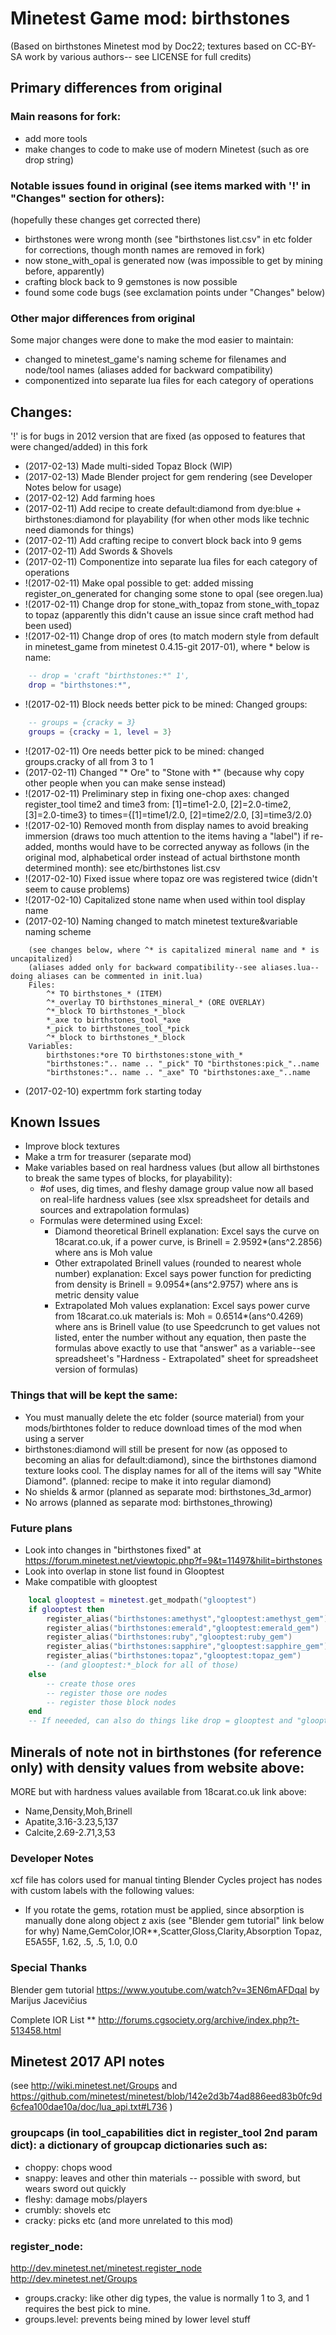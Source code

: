 # Minetest Game mod: birthstones
(Based on birthstones Minetest mod by Doc22; textures based on CC-BY-SA work by various authors--
see LICENSE for full credits)

## Primary differences from original
### Main reasons for fork:
* add more tools
* make changes to code to make use of modern Minetest (such as ore drop string)

### Notable issues found in original (see items marked with '!' in "Changes" section for others):
(hopefully these changes get corrected there)
* birthstones were wrong month (see "birthstones list.csv" in etc folder for corrections, though month names are removed in fork)
* now stone_with_opal is generated now (was impossible to get by mining before, apparently)
* crafting block back to 9 gemstones is now possible
* found some code bugs (see exclamation points under "Changes" below)

### Other major differences from original
Some major changes were done to make the mod easier to maintain:
* changed to minetest_game's naming scheme for filenames and node/tool names (aliases added for backward compatibility)
* componentized into separate lua files for each category of operations


## Changes:
'!' is for bugs in 2012 version that are fixed (as opposed to features that were changed/added) in this fork
* (2017-02-13) Made multi-sided Topaz Block (WIP)
* (2017-02-13) Made Blender project for gem rendering (see Developer Notes below for usage)
* (2017-02-12) Add farming hoes
* (2017-02-11) Add recipe to create default:diamond from dye:blue + birthstones:diamond for playability (for when other mods like technic need diamonds for things)
* (2017-02-11) Add crafting recipe to convert block back into 9 gems
* (2017-02-11) Add Swords & Shovels
* (2017-02-11) Componentize into separate lua files for each category of operations
* !(2017-02-11) Make opal possible to get: added missing register_on_generated for changing some stone to opal (see oregen.lua)
* !(2017-02-11) Change drop for stone_with_topaz from stone_with_topaz to topaz (apparently this didn't cause an issue since craft method had been used)
* !(2017-02-11) Change drop of ores (to match modern style from default in minetest_game from minetest 0.4.15-git 2017-01), where * below is name:
```lua
	-- drop = 'craft "birthstones:*" 1',
	drop = "birthstones:*",
```
* !(2017-02-11) Block needs better pick to be mined: Changed groups:
```lua
	-- groups = {cracky = 3}
	groups = {cracky = 1, level = 3}
```
* !(2017-02-11) Ore needs better pick to be mined: changed groups.cracky of all from 3 to 1
* (2017-02-11) Changed "* Ore" to "Stone with *" (because why copy other people when you can make sense instead)
* !(2017-02-11) Preliminary step in fixing one-chop axes: changed register_tool time2 and time3 from:
	[1]=time1-2.0, [2]=2.0-time2, [3]=2.0-time3}
	to
	times={[1]=time1/2.0, [2]=time2/2.0, [3]=time3/2.0}
* !(2017-02-10) Removed month from display names to avoid breaking immersion (draws too much attention to the items having a "label")
	if re-added, months would have to be corrected anyway as follows (in the original mod, alphabetical order instead of actual birthstone month determined month):
	see etc/birthstones list.csv
* !(2017-02-10) Fixed issue where topaz ore was registered twice (didn't seem to cause problems)
* !(2017-02-10) Capitalized stone name when used within tool display name
* (2017-02-10) Naming changed to match minetest texture&variable naming scheme
```
    (see changes below, where ^* is capitalized mineral name and * is uncapitalized)
	(aliases added only for backward compatibility--see aliases.lua--doing aliases can be commented in init.lua)
	Files:
		^* TO birthstones_* (ITEM)
		^*_overlay TO birthstones_mineral_* (ORE OVERLAY)
		^*_block TO birthstones_*_block
		*_axe to birthstones_tool_*axe
		*_pick to birthstones_tool_*pick
		^*_block to birthstones_*_block
	Variables:
		birthstones:*ore TO birthstones:stone_with_*
		"birthstones:".. name .. "_pick" TO "birthstones:pick_"..name
		"birthstones:".. name .. "_axe" TO "birthstones:axe_"..name
```
* (2017-02-10) expertmm fork starting today

## Known Issues
* Improve block textures
* Make a trm for treasurer (separate mod)
* Make variables based on real hardness values (but allow all birthstones to break the same types of blocks, for playability):
  * #of uses, dig times, and fleshy damage group value now all based on real-life hardness values (see xlsx spreadsheet for details and sources and extrapolation formulas)
  * Formulas were determined using Excel:
    * Diamond theoretical Brinell explanation: Excel says the curve on 18carat.co.uk, if a power curve, is Brinell = 2.9592*(ans^2.2856) where ans is Moh value
    * Other extrapolated Brinell values (rounded to nearest whole number) explanation: Excel says power function for predicting from density is Brinell = 9.0954*(ans^2.9757) where ans is metric density value
    * Extrapolated Moh values explanation: Excel says power curve from 18carat.co.uk materials is: Moh = 0.6514*(ans^0.4269) where ans is Brinell value
(to use Speedcrunch to get values not listed, enter the number without any equation, then paste the formulas above exactly to use that "answer" as a variable--see spreadsheet's "Hardness - Extrapolated" sheet for spreadsheet version of formulas)

### Things that will be kept the same:
* You must manually delete the etc folder (source material) from your mods/birthtones folder to reduce download times of the mod when using a server
* birthstones:diamond will still be present for now (as opposed to becoming an alias for default:diamond), since the birthstones diamond texture looks cool. The display names for all of the items will say "White Diamond". (planned: recipe to make it into regular diamond)
* No shields & armor (planned as separate mod: birthstones_3d_armor)
* No arrows (planned as separate mod: birthstones_throwing)

### Future plans
* Look into changes in "birthstones fixed" at https://forum.minetest.net/viewtopic.php?f=9&t=11497&hilit=birthstones
* Look into overlap in stone list found in Glooptest
* Make compatible with glooptest
```lua
	local glooptest = minetest.get_modpath("glooptest")
	if glooptest then
		register_alias("birthstones:amethyst","glooptest:amethyst_gem")
		register_alias("birthstones:emerald","glooptest:emerald_gem")
		register_alias("birthstones:ruby","glooptest:ruby_gem")
		register_alias("birthstones:sapphire","glooptest:sapphire_gem")
		register_alias("birthstones:topaz","glooptest:topaz_gem")
		-- (and glooptest:*_block for all of those)
	else
		-- create those ores
		-- register those ore nodes
		-- register those block nodes
	end
	-- If neeeded, can also do things like drop = glooptest and "glooptest:topaz_gem" or "birthstones:topaz"
```


## Minerals of note not in birthstones (for reference only) with density values from website above:
MORE but with hardness values available from 18carat.co.uk link above:
* Name,Density,Moh,Brinell
* Apatite,3.16-3.23,5,137
* Calcite,2.69-2.71,3,53

### Developer Notes
xcf file has colors used for manual tinting
Blender Cycles project has nodes with custom labels with the following values:
* If you rotate the gems, rotation must be applied, since absorption is manually done along object z axis (see "Blender gem tutorial" link below for why)
Name,GemColor,IOR**,Scatter,Gloss,Clarity,Absorption
Topaz, E5A55F, 1.62, .5, .5, 1.0, 0.0

### Special Thanks
Blender gem tutorial
https://www.youtube.com/watch?v=3EN6mAFDqaI
by Marijus Jacevičius

Complete IOR List
** http://forums.cgsociety.org/archive/index.php?t-513458.html


## Minetest 2017 API notes
(see http://wiki.minetest.net/Groups and https://github.com/minetest/minetest/blob/142e2d3b74ad886eed83b0fc9d6cfea100dae10a/doc/lua_api.txt#L736 )
### groupcaps (in tool_capabilities dict in register_tool 2nd param dict): a dictionary of groupcap dictionaries such as:
* choppy: chops wood
* snappy: leaves and other thin materials -- possible with sword, but wears sword out quickly
* fleshy: damage mobs/players
* crumbly: shovels etc
* cracky: picks etc
(and more unrelated to this mod)

### register_node:
http://dev.minetest.net/minetest.register_node
http://dev.minetest.net/Groups
* groups.cracky: like other dig types, the value is normally 1 to 3, and 1 requires the best pick to mine.
* groups.level: prevents being mined by lower level stuff

